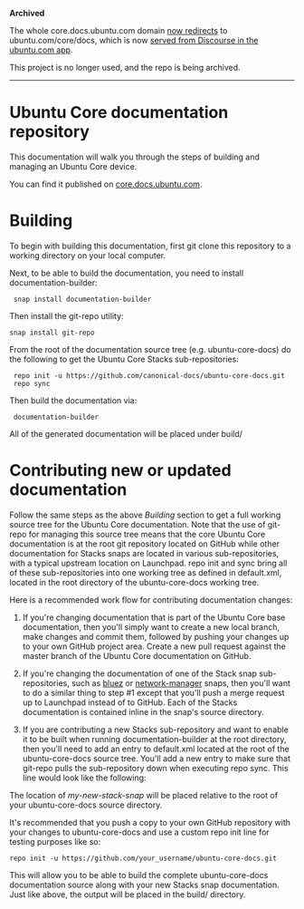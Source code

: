 **Archived**

The whole core.docs.ubuntu.com domain [now redirects](https://github.com/canonical/ubuntu.com/blob/main/konf/site.yaml#L391) to ubuntu.com/core/docs, which is now [served from Discourse in the ubuntu.com app](https://github.com/canonical/ubuntu.com/blob/main/webapp/app.py#L746).

This project is no longer used, and the repo is being archived.

---

# Ubuntu Core documentation repository

This documentation will walk you through the steps of building and managing
an Ubuntu Core device.

You can find it published on [core.docs.ubuntu.com](http://core.docs.ubuntu.com/).

# Building

To begin with building this documentation, first git clone this repository
to a working directory on your local computer.

Next, to be able to build the documentation, you need to install
documentation-builder:

     snap install documentation-builder

Then install the git-repo utility:

    snap install git-repo

From the root of the documentation source tree (e.g. ubuntu-core-docs) do the
following to get the Ubuntu Core Stacks sub-repositories:

     repo init -u https://github.com/canonical-docs/ubuntu-core-docs.git
     repo sync

Then build the documentation via:

     documentation-builder

All of the generated documentation will be placed under build/

# Contributing new or updated documentation

Follow the same steps as the above *Building* section to get a full
working source tree for the Ubuntu Core documentation. Note that the use
of git-repo for managing this source tree means that the core Ubuntu Core
documentation is at the root git repository located on
GitHub while other documentation for Stacks snaps are located in various
sub-repositories, with a typical upstream location on Launchpad. repo init
and sync bring all of these sub-repositories into one working tree as
defined in default.xml, located in the root directory of the
ubuntu-core-docs working tree.

Here is a recommended work flow for contributing documentation changes:

1. If you're changing documentation that is part of the Ubuntu Core
base documentation, then you'll simply want to create a new local branch,
make changes and commit them, followed by pushing your changes up to your
own GitHub project area. Create a new pull request against the master
branch of the Ubuntu Core documentation on GitHub.

2. If you're changing the documentation of one of the Stack snap
sub-repositories, such as [bluez](https://git.launchpad.net/~snappy-hwe-team/snappy-hwe-snaps/+git/bluez)
or [network-manager](https://git.launchpad.net/~snappy-hwe-team/snappy-hwe-snaps/+git/network-manager)
snaps, then you'll want to do a similar thing to step #1 except that you'll
push a merge request up to Launchpad instead of to GitHub. Each of the
Stacks documentation is contained inline in the snap's source directory.

3. If you are contributing a new Stacks sub-repository and want to enable
it to be built when running documentation-builder at the root directory,
then you'll need to add an entry to default.xml located at the root of the
ubuntu-core-docs source tree. You'll add a new entry to make sure
that git-repo pulls the sub-repository down when executing repo sync. This
line would look like the following:

    <project path="en/stacks/network/my-new-stack-snap" name="my-new-stack-snap" />

The location of *my-new-stack-snap* will be placed relative to the root of
your ubuntu-core-docs source directory.

It's recommended that you push a copy to your own GitHub repository with
your changes to ubuntu-core-docs and use a custom repo init line
for testing purposes like so:

    repo init -u https://github.com/your_username/ubuntu-core-docs.git

This will allow you to be able to build the complete ubuntu-core-docs
documentation source along with your new Stacks snap documentation. Just
like above, the output will be placed in the build/ directory.

